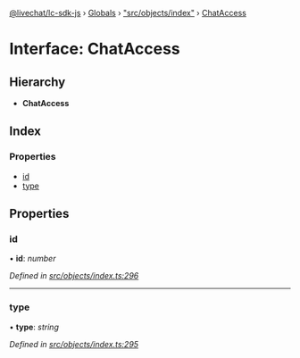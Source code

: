 [@livechat/lc-sdk-js](../README.md) › [Globals](../globals.md) › ["src/objects/index"](../modules/_src_objects_index_.md) › [ChatAccess](_src_objects_index_.chataccess.md)

# Interface: ChatAccess

## Hierarchy

* **ChatAccess**

## Index

### Properties

* [id](_src_objects_index_.chataccess.md#id)
* [type](_src_objects_index_.chataccess.md#type)

## Properties

###  id

• **id**: *number*

*Defined in [src/objects/index.ts:296](https://github.com/livechat/lc-sdk-js/blob/d0a32c0/src/objects/index.ts#L296)*

___

###  type

• **type**: *string*

*Defined in [src/objects/index.ts:295](https://github.com/livechat/lc-sdk-js/blob/d0a32c0/src/objects/index.ts#L295)*
